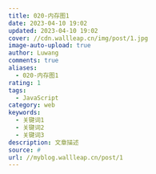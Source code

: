 ```yaml
---
title: 020-内存图1
date: 2023-04-10 19:02
updated: 2023-04-10 19:02
cover: //cdn.wallleap.cn/img/post/1.jpg
image-auto-upload: true
author: Luwang
comments: true
aliases:
  - 020-内存图1
rating: 1
tags:
  - JavaScript
category: web
keywords:
  - 关键词1
  - 关键词2
  - 关键词3
description: 文章描述
source: #
url: //myblog.wallleap.cn/post/1
---
```

